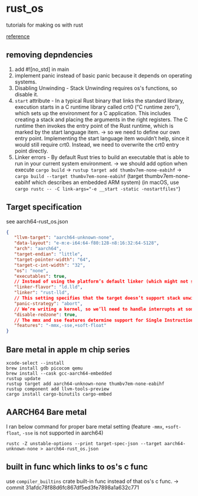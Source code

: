# rust_os

tutorials for making os with rust

[reference](os.phil-opp.com) 

## removing depndencies

1. add #![no_std] in main
2. implement panic instead of basic panic because it depends on operating systems.
3. Disabling Unwinding - Stack Unwinding requires os's functions, so disable it.
4. `start` attribute - In a typical Rust binary that links the standard library, execution starts in a C runtime library called crt0 (“C runtime zero”), which sets up the environment for a C application. This includes creating a stack and placing the arguments in the right registers. The C runtime then invokes the entry point of the Rust runtime, which is marked by the start language item.
-> so we need to define our own entry point. Implementing the start language item wouldn’t help, since it would still require crt0. Instead, we need to overwrite the crt0 entry point directly.
5. Linker errors - By default Rust tries to build an executable that is able to run in your current system environment. -> we should add option when execute `cargo build`
-> `rustup target add thumbv7em-none-eabihf` -> `cargo build --target thumbv7em-none-eabihf`
   (target thumbv7em-none-eabihf which describes an embedded ARM system) (in macOS, use `cargo rustc -- -C link-args="-e __start -static -nostartfiles"`)


## Target specification
see aarch64-rust_os.json

```json
{
   "llvm-target": "aarch64-unknown-none",
   "data-layout": "e-m:e-i64:64-f80:128-n8:16:32:64-S128",
   "arch": "aarch64",
   "target-endian": "little",
   "target-pointer-width": "64",
   "target-c-int-width": "32",
   "os": "none",
   "executables": true,
   // Instead of using the platform’s default linker (which might not support Linux targets), we use the cross-platform LLD linker that is shipped with Rust for linking our kernel.
   "linker-flavor": "ld.lld",
   "linker": "rust-lld",
   // This setting specifies that the target doesn’t support stack unwinding on panic, so instead the program should abort directly. This has the same effect as the panic = "abort" option in our Cargo.toml
   "panic-strategy": "abort",
   // We’re writing a kernel, so we’ll need to handle interrupts at some point. To do that safely, we have to disable a certain stack pointer optimization called the “red zone”, because it would cause stack corruption otherwise.
   "disable-redzone": true,
   // The mmx and sse features determine support for Single Instruction Multiple Data (SIMD) instructions, which can often speed up programs significantly.
   "features": "-mmx,-sse,+soft-float"
}

```

## Bare metal in apple m chip series
```shell
xcode-select --install
brew install gdb picocom qemu
brew install --cask gcc-aarch64-embedded
rustup update
rustup target add aarch64-unknown-none thumbv7em-none-eabihf
rustup component add llvm-tools-preview
cargo install cargo-binutils cargo-embed
```


## AARCH64 Bare metal
I ran below command for proper bare metal setting (feature `-mmx`, `+soft-float`, `-sse` is not supported in aarch64)
```shell
rustc -Z unstable-options --print target-spec-json --target aarch64-unknown-none > aarch64-rust_os.json
```

## built in func which links to os's c func
use `compiler_builtins` crate built-in func instead of that os's c func. -> commit 31afdc78f88d6fc867df5ed3fe7898a1a632c771


